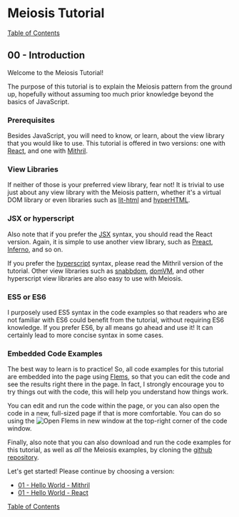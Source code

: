 # Meiosis Tutorial

[Table of Contents](toc.html)

## 00 - Introduction

Welcome to the Meiosis Tutorial!

The purpose of this tutorial is to explain the Meiosis pattern from the ground up, hopefully
without assuming too much prior knowledge beyond the basics of JavaScript.

### Prerequisites

Besides JavaScript, you will need to know, or learn, about the view library that you would
like to use. This tutorial is offered in two versions: one with
[React](https://reactjs.org), and one with [Mithril](http://mithril.js.org).

### View Libraries

If neither of those is your preferred view library, fear not! It is trivial to use just about
any view library with the Meiosis pattern, whether it's a virtual DOM library or even
libraries such as [lit-html](http://meiosis.js.org/examples/setup/lit-html/index.html)
and [hyperHTML](http://meiosis.js.org/examples/setup/hyperHTML/index.html).

### JSX or hyperscript

Also note that if you prefer the [JSX](https://infernojs.org/docs/guides/what-is-jsx) syntax,
you should read the React version. Again, it is simple to use another view library, such as
[Preact](https://preactjs.com/), [Inferno](https://infernojs.org/), and so on.

If you prefer the [hyperscript](https://github.com/hyperhype/hyperscript) syntax, please read
the Mithril version of the tutorial. Other view libraries such as
[snabbdom](https://github.com/paldepind/snabbdom), [domVM](https://github.com/leeoniya/domvm),
and other hyperscript view libraries are also easy to use with Meiosis.

### ES5 or ES6

I purposely used ES5 syntax in the code examples so that readers who are not familiar with ES6
could benefit from the tutorial, without requiring ES6 knowledge. If you prefer ES6, by all means
go ahead and use it! It can certainly lead to more concise syntax in some cases.

### Embedded Code Examples

The best way to learn is to practice! So, all code examples for this tutorial are embedded
into the page using [Flems](https://github.com/porsager/flems), so that you can edit the
code and see the results right there in the page. In fact, I strongly encourage you to try
things out with the code, this will help you understand how things work.

You can edit and run the code within the page, or you can also open the code in a new,
full-sized page if that is more comfortable. You can do so using the
![Open Flems in new window](flems-open-in-new-window.png) at the top-right corner of the
code window.

Finally, also note that you can also download and run the code examples for this tutorial,
as well as _all_ the Meiosis examples, by cloning the
[github repository](https://github.com/foxdonut/meiosis-examples).

Let's get started! Please continue by choosing a version:

- [01 - Hello World - Mithril](01-hello-world-mithril.html)
- [01 - Hello World - React](01-hello-world-react.html)

[Table of Contents](toc.html)

